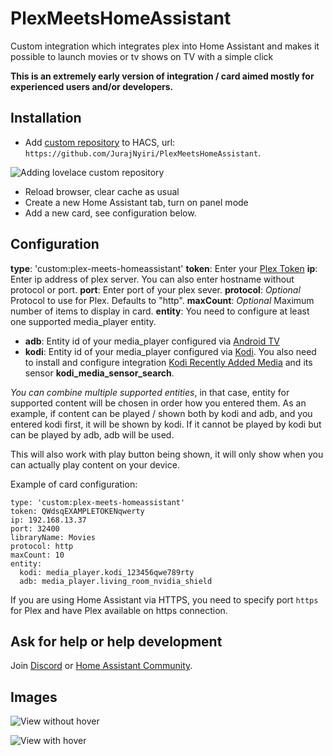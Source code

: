 # PlexMeetsHomeAssistant

Custom integration which integrates plex into Home Assistant and makes it possible to launch movies or tv shows on TV with a simple click

**This is an extremely early version of integration / card aimed mostly for experienced users and/or developers.**

## Installation

- Add [custom repository](https://hacs.xyz/docs/faq/custom_repositories/) to HACS, url: `https://github.com/JurajNyiri/PlexMeetsHomeAssistant`.

![Adding lovelace custom repository](https://github.com/JurajNyiri/PlexMeetsHomeAssistant/blob/main/images/3.png)

- Reload browser, clear cache as usual
- Create a new Home Assistant tab, turn on panel mode
- Add a new card, see configuration below.

## Configuration

**type**: 'custom:plex-meets-homeassistant'
**token**: Enter your [Plex Token](https://support.plex.tv/articles/204059436-finding-an-authentication-token-x-plex-token/)
**ip**: Enter ip address of plex server. You can also enter hostname without protocol or port.
**port**: Enter port of your plex sever.
**protocol**: _Optional_ Protocol to use for Plex. Defaults to "http".
**maxCount**: _Optional_ Maximum number of items to display in card.
**entity**: You need to configure at least one supported media_player entity.

- **adb**: Entity id of your media_player configured via [Android TV](https://www.home-assistant.io/integrations/androidtv/)
- **kodi**: Entity id of your media_player configured via [Kodi](https://www.home-assistant.io/integrations/kodi/). You also need to install and configure integration [Kodi Recently Added Media](https://github.com/jtbgroup/kodi-media-sensors) and its sensor **kodi_media_sensor_search**.

_You can combine multiple supported entities_, in that case, entity for supported content will be chosen in order how you entered them.
As an example, if content can be played / shown both by kodi and adb, and you entered kodi first, it will be shown by kodi. If it cannot be played by kodi but can be played by adb, adb will be used.

This will also work with play button being shown, it will only show when you can actually play content on your device.

Example of card configuration:

```
type: 'custom:plex-meets-homeassistant'
token: QWdsqEXAMPLETOKENqwerty
ip: 192.168.13.37
port: 32400
libraryName: Movies
protocol: http
maxCount: 10
entity:
  kodi: media_player.kodi_123456qwe789rty
  adb: media_player.living_room_nvidia_shield
```

If you are using Home Assistant via HTTPS, you need to specify port `https` for Plex and have Plex available on https connection.

## Ask for help or help development

Join [Discord](https://discord.gg/5W9Ttp2R) or [Home Assistant Community](https://community.home-assistant.io/t/custom-component-card-plex-meets-home-assistant/304349).

## Images

![View without hover](https://github.com/JurajNyiri/PlexMeetsHomeAssistant/blob/main/images/1.png)

![View with hover](https://github.com/JurajNyiri/PlexMeetsHomeAssistant/blob/main/images/2.png)
